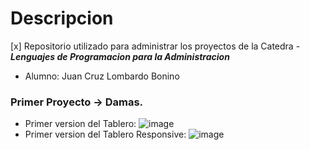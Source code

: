 # Descripcion

[x] Repositorio utilizado para administrar los proyectos de la Catedra - ***Lenguajes de Programacion para la Administracion***

- Alumno: Juan Cruz Lombardo Bonino

### Primer Proyecto -> Damas.

- Primer version del Tablero: ![image](https://user-images.githubusercontent.com/24545141/115163292-b9e44380-a07e-11eb-82fa-c36e5737b84e.png)
- Primer version del Tablero Responsive: ![image](https://user-images.githubusercontent.com/24545141/115163322-df714d00-a07e-11eb-8acb-989945606975.png)

